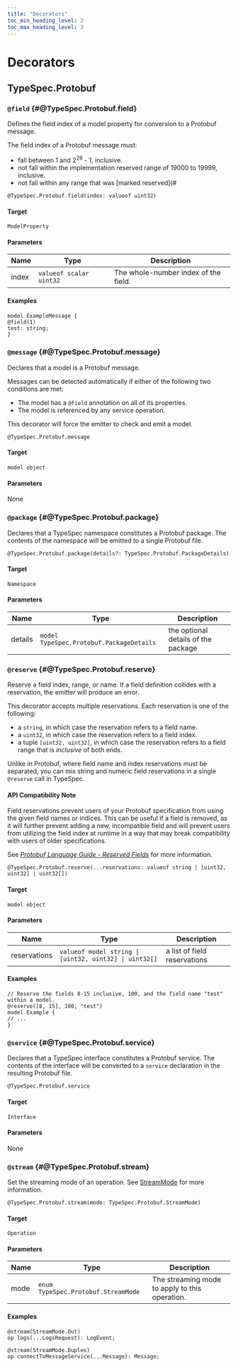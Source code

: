 ```yaml
---
title: "Decorators"
toc_min_heading_level: 2
toc_max_heading_level: 3
---
```


# Decorators

## TypeSpec.Protobuf

### `@field` {#@TypeSpec.Protobuf.field}

Defines the field index of a model property for conversion to a Protobuf
message.

The field index of a Protobuf message must:

- fall between 1 and 2<sup>29</sup> - 1, inclusive.
- not fall within the implementation reserved range of 19000 to 19999, inclusive.
- not fall within any range that was [marked reserved](#

```typespec
@TypeSpec.Protobuf.field(index: valueof uint32)
```

#### Target

`ModelProperty`

#### Parameters

| Name  | Type                    | Description                          |
| ----- | ----------------------- | ------------------------------------ |
| index | `valueof scalar uint32` | The whole-number index of the field. |

#### Examples

```typespec
model ExampleMessage {
@field(1)
test: string;
}
```

### `@message` {#@TypeSpec.Protobuf.message}

Declares that a model is a Protobuf message.

Messages can be detected automatically if either of the following two conditions are met:

- The model has a `@field` annotation on all of its properties.
- The model is referenced by any service operation.

This decorator will force the emitter to check and emit a model.

```typespec
@TypeSpec.Protobuf.message
```

#### Target

`model object`

#### Parameters

None

### `@package` {#@TypeSpec.Protobuf.package}

Declares that a TypeSpec namespace constitutes a Protobuf package. The contents of the namespace will be emitted to a
single Protobuf file.

```typespec
@TypeSpec.Protobuf.package(details?: TypeSpec.Protobuf.PackageDetails)
```

#### Target

`Namespace`

#### Parameters

| Name    | Type                                     | Description                         |
| ------- | ---------------------------------------- | ----------------------------------- |
| details | `model TypeSpec.Protobuf.PackageDetails` | the optional details of the package |

### `@reserve` {#@TypeSpec.Protobuf.reserve}

Reserve a field index, range, or name. If a field definition collides with a reservation, the emitter will produce
an error.

This decorator accepts multiple reservations. Each reservation is one of the following:

- a `string`, in which case the reservation refers to a field name.
- a `uint32`, in which case the reservation refers to a field index.
- a tuple `[uint32, uint32]`, in which case the reservation refers to a field range that is _inclusive_ of both ends.

Unlike in Protobuf, where field name and index reservations must be separated, you can mix string and numeric field
reservations in a single `@reserve` call in TypeSpec.

#### API Compatibility Note

Field reservations prevent users of your Protobuf specification from using the given field names or indices. This can
be useful if a field is removed, as it will further prevent adding a new, incompatible field and will prevent users
from utilizing the field index at runtime in a way that may break compatibility with users of older specifications.

See _[Protobuf Language Guide - Reserved Fields](https://protobuf.dev/programming-guides/proto3/#reserved)_ for more
information.

```typespec
@TypeSpec.Protobuf.reserve(...reservations: valueof string | [uint32, uint32] | uint32[])
```

#### Target

`model object`

#### Parameters

| Name         | Type                                                   | Description                  |
| ------------ | ------------------------------------------------------ | ---------------------------- |
| reservations | `valueof model string \| [uint32, uint32] \| uint32[]` | a list of field reservations |

#### Examples

```typespec
// Reserve the fields 8-15 inclusive, 100, and the field name "test" within a model.
@reserve([8, 15], 100, "test")
model Example {
// ...
}
```

### `@service` {#@TypeSpec.Protobuf.service}

Declares that a TypeSpec interface constitutes a Protobuf service. The contents of the interface will be converted to
a `service` declaration in the resulting Protobuf file.

```typespec
@TypeSpec.Protobuf.service
```

#### Target

`Interface`

#### Parameters

None

### `@stream` {#@TypeSpec.Protobuf.stream}

Set the streaming mode of an operation. See [StreamMode](./data-types#TypeSpec.Protobuf.StreamMode) for more information.

```typespec
@TypeSpec.Protobuf.stream(mode: TypeSpec.Protobuf.StreamMode)
```

#### Target

`Operation`

#### Parameters

| Name | Type                                | Description                                    |
| ---- | ----------------------------------- | ---------------------------------------------- |
| mode | `enum TypeSpec.Protobuf.StreamMode` | The streaming mode to apply to this operation. |

#### Examples

```typespec
@stream(StreamMode.Out)
op logs(...LogsRequest): LogEvent;
```

```typespec
@stream(StreamMode.Duplex)
op connectToMessageService(...Message): Message;
```
